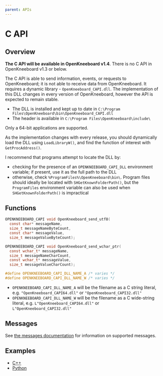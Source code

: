 ```yaml
---
parent: APIs
---
```


# C API

## Overview

**The C API will be available in OpenKneeboard v1.4**. There is no C API in OpenKneeboard v1.3 or below.

The C API is able to send information, events, or requests to OpenKneeboard; it is not able to receive data from OpenKneeboard. It requires a dynamic library - `OpenKneeboard_CAPI.dll`. The implementation of this DLL changes in every version of OpenKneeboard, however the API is expected to remain stable.

 - The DLL is installed and kept up to date in `C:\Program Files\OpenKneeboard\bin\OpenKneeboard_CAPI.dll`
 - The header is available in `C:\Program Files\OpenKneeboard\include\`

 Only a 64-bit applications are supported.

 As the implementation changes with every release, you should dynamically load the DLL using `LoadLibraryW()`, and find the function of interest with `GetProcAddress()`.

I recommend that programs attempt to locate the DLL by:
- checking for the presence of an `OPENKNEEBOARD_CAPI_DLL` environment variable; if present, use it as the full path to the DLL
- otherwise, check `%ProgramFiles%\OpenKneeboard\bin\`. Program files should ideally be located with `SHGetKnownFolderPath()`, but the `ProgramFiles` environment variable can also be used when `SHGetKnownFolderPath()` is impractical

## Functions

```C
OPENKNEEBOARD_CAPI void OpenKneeboard_send_utf8(
  const char* messageName,
  size_t messageNameByteCount,
  const char* messageValue,
  size_t messageValueByteCount);

OPENKNEEBOARD_CAPI void OpenKneeboard_send_wchar_ptr(
  const wchar_t* messageName,
  size_t messageNameCharCount,
  const wchar_t* messageValue,
  size_t messageValueCharCount);

#define OPENKNEEBOARD_CAPI_DLL_NAME_A /* varies */
#define OPENKNEEBOARD_CAPI_DLL_NAME_W /* varies */
```

- `OPENKNEEBOARD_CAPI_DLL_NAME_A` will be the filename as a C string literal, e.g. `"OpenKneeboard_CAPI64.dll"` or `"OpenKneeboard_CAPI32.dll"`
- `OPENKNEEBOARD_CAPI_DLL_NAME_W` will be the filename as a C wide-string literal, e.g. `L"OpenKneeboard_CAPI64.dll"` or `L"OpenKneeboard_CAPI32.dll"`


## Messages

See [the messages documentation](messages.md) for information on supported messages.

## Examples

- [C++](../../src/utilities/capi-test.cpp)
- [Python](../../src/utilities/capi-test.py)
